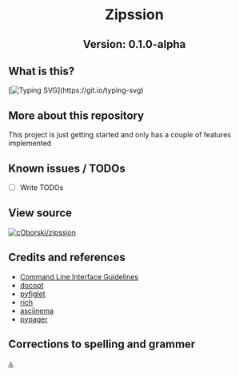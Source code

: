<center>

# Zipssion
## Version: 0.1.0-alpha

</center>

## What is this?
[![Typing SVG](https://readme-typing-svg.demolab.com?font=Fira+Code&pause=1000&color=70A909&background=00000098&multiline=true&width=435&height=150&lines=Zipssion+is+a+command+line+program;that+aids+in+the+design+and;reverse+engineering+of+custom;file+types.)](https://git.io/typing-svg)

## More about this repository

This project is just getting started and only has a couple of features implemented

## Known issues / TODOs

- [ ] Write TODOs

## View source

[![cOborski/zipssion](https://img.shields.io/static/v1?label=cOborski&message=zipssion&color=yellow&logo=github)](https://github.com/coborski/zipssion/)


## Credits and references

- [Command Line Interface Guidelines](https://clig.dev/)
- [docopt](https://github.com/docopt/docopt)
- [pyfiglet](https://github.com/pwaller/pyfiglet)
- [rich](https://rich.readthedocs.io/en/latest/index.html)
- [asciinema](https://asciinema.org/)
- [pypager](https://github.com/prompt-toolkit/pypager)

## Corrections to spelling and grammer

[🔝](#zipssion)
